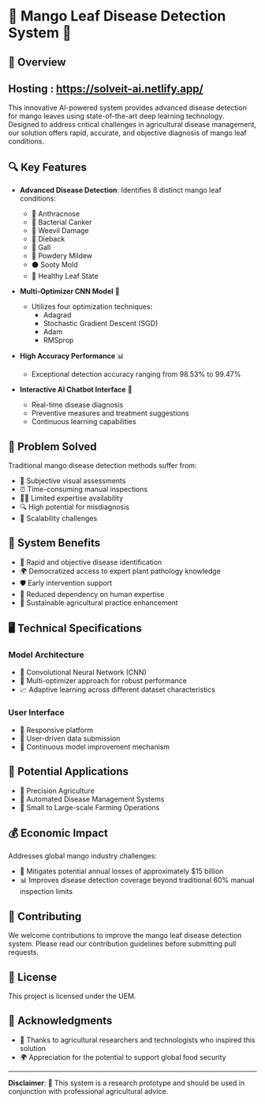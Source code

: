 # 🌿 Mango Leaf Disease Detection System 🥭

## 🌟 Overview
## Hosting : https://solveit-ai.netlify.app/
This innovative AI-powered system provides advanced disease detection for mango leaves using state-of-the-art deep learning technology. Designed to address critical challenges in agricultural disease management, our solution offers rapid, accurate, and objective diagnosis of mango leaf conditions.

## 🔍 Key Features

- **Advanced Disease Detection**: Identifies 8 distinct mango leaf conditions:
  - 🦠 Anthracnose
  - 🌱 Bacterial Canker
  - 🐞 Weevil Damage
  - 🍂 Dieback
  - 🌳 Gall
  - 🍄 Powdery Mildew
  - ⚫ Sooty Mold
  - 💚 Healthy Leaf State

- **Multi-Optimizer CNN Model** 🧠
  - Utilizes four optimization techniques:
    * Adagrad
    * Stochastic Gradient Descent (SGD)
    * Adam
    * RMSprop

- **High Accuracy Performance** 📊
  - Exceptional detection accuracy ranging from 98.53% to 99.47%

- **Interactive AI Chatbot Interface** 💬
  - Real-time disease diagnosis
  - Preventive measures and treatment suggestions
  - Continuous learning capabilities

## 🚨 Problem Solved

Traditional mango disease detection methods suffer from:
- 🤔 Subjective visual assessments
- ⏰ Time-consuming manual inspections
- 🧑‍🌾 Limited expertise availability
- 🔍 High potential for misdiagnosis
- 📏 Scalability challenges

## 🌈 System Benefits

- 🚀 Rapid and objective disease identification
- 🌍 Democratized access to expert plant pathology knowledge
- 🛡️ Early intervention support
- 🤖 Reduced dependency on human expertise
- 🌱 Sustainable agricultural practice enhancement

## 🖥️ Technical Specifications

### Model Architecture
- 🧩 Convolutional Neural Network (CNN)
- 🔄 Multi-optimizer approach for robust performance
- 📈 Adaptive learning across different dataset characteristics

### User Interface
- 📱 Responsive platform
- 👥 User-driven data submission
- 🔬 Continuous model improvement mechanism

## 🚜 Potential Applications

- 🌾 Precision Agriculture
- 🤖 Automated Disease Management Systems
- 🏡 Small to Large-scale Farming Operations

## 💰 Economic Impact

Addresses global mango industry challenges:
- 💸 Mitigates potential annual losses of approximately $15 billion
- 📊 Improves disease detection coverage beyond traditional 60% manual inspection limits


## 🤝 Contributing

We welcome contributions to improve the mango leaf disease detection system. Please read our contribution guidelines before submitting pull requests.

## 📄 License

This project is licensed under the UEM.

## 🙏 Acknowledgments

- 👏 Thanks to agricultural researchers and technologists who inspired this solution
- 🌍 Appreciation for the potential to support global food security


---

**Disclaimer**: 🚧 This system is a research prototype and should be used in conjunction with professional agricultural advice.

